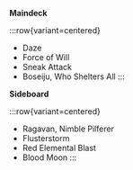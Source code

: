 **Maindeck**

:::row{variant=centered}
- Daze
- Force of Will
- Sneak Attack
- Boseiju, Who Shelters All
:::

**Sideboard**

:::row{variant=centered}
- Ragavan, Nimble Pilferer
- Flusterstorm
- Red Elemental Blast
- Blood Moon
:::
